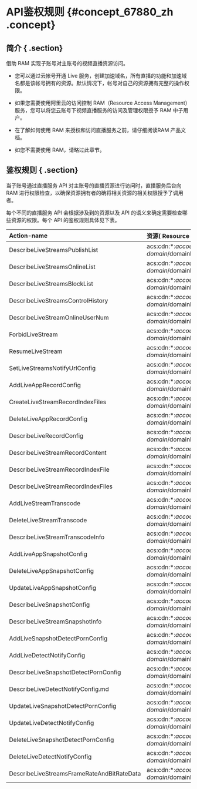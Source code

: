 # API鉴权规则 {#concept_67880_zh .concept}

## 简介 { .section}

借助 RAM 实现子账号对主账号的视频直播资源访问。

-   您可以通过云帐号开通 Live 服务，创建加速域名，所有直播的功能和加速域名都是该帐号拥有的资源。默认情况下，帐号对自己的资源拥有完整的操作权限。

-   如果您需要使用阿里云的访问控制 RAM（Resource Access Management）服务，您可以将您云账号下视频直播服务的访问及管理权限授予 RAM 中子用户。

-   在了解如何使用 RAM 来授权和访问直播服务之前，请仔细阅读RAM 产品文档。

-   如您不需要使用 RAM，请略过此章节。


## 鉴权规则 { .section}

当子账号通过直播服务 API 对主账号的直播资源进行访问时，直播服务后台向 RAM 进行权限检查，以确保资源拥有者的确将相关资源的相关权限授予了调用者。

每个不同的直播服务 API 会根据涉及到的资源以及 API 的语义来确定需要检查哪些资源的权限。每个 API 的鉴权规则具体见下表。

|Action-name|资源\( Resource \)|
|:----------|:---------------|
|DescribeLiveStreamsPublishList|acs:cdn:\*:$accountid:domain/$domainName|
|DescribeLiveStreamsOnlineList|acs:cdn:\*:$accountid:domain/$domainName|
|DescribeLiveStreamsBlockList|acs:cdn:\*:$accountid:domain/$domainName|
|DescribeLiveStreamsControlHistory|acs:cdn:\*:$accountid:domain/$domainName|
|DescribeLiveStreamOnlineUserNum|acs:cdn:\*:$accountid:domain/$domainName|
|ForbidLiveStream|acs:cdn:\*:$accountid:domain/$domainName|
|ResumeLiveStream|acs:cdn:\*:$accountid:domain/$domainName|
|SetLiveStreamsNotifyUrlConfig|acs:cdn:\*:$accountid:domain/$domainName|
|AddLiveAppRecordConfig|acs:cdn:\*:$accountid:domain/$domainName|
|CreateLiveStreamRecordIndexFiles|acs:cdn:\*:$accountid:domain/$domainName|
|DeleteLiveAppRecordConfig|acs:cdn:\*:$accountid:domain/$domainName|
|DescribeLiveRecordConfig|acs:cdn:\*:$accountid:domain/$domainName|
|DescribeLiveStreamRecordContent|acs:cdn:\*:$accountid:domain/$domainName|
|DescribeLiveStreamRecordIndexFile|acs:cdn:\*:$accountid:domain/$domainName|
|DescribeLiveStreamRecordIndexFiles|acs:cdn:\*:$accountid:domain/$domainName|
|AddLiveStreamTranscode|acs:cdn:\*:$accountid:domain/$domainName|
|DeleteLiveStreamTranscode|acs:cdn:\*:$accountid:domain/$domainName|
|DescribeLiveStreamTranscodeInfo|acs:cdn:\*:$accountid:domain/$domainName|
|AddLiveAppSnapshotConfig|acs:cdn:\*:$accountid:domain/$domainName|
|DeleteLiveAppSnapshotConfig|acs:cdn:\*:$accountid:domain/$domainName|
|UpdateLiveAppSnapshotConfig|acs:cdn:\*:$accountid:domain/$domainName|
|DescribeLiveSnapshotConfig|acs:cdn:\*:$accountid:domain/$domainName|
|DescribeLiveStreamSnapshotInfo|acs:cdn:\*:$accountid:domain/$domainName|
|AddLiveSnapshotDetectPornConfig|acs:cdn:\*:$accountid:domain/$domainName|
|AddLiveDetectNotifyConfig|acs:cdn:\*:$accountid:domain/$domainName|
|DescribeLiveSnapshotDetectPornConfig|acs:cdn:\*:$accountid:domain/$domainName|
|DescribeLiveDetectNotifyConfig.md|acs:cdn:\*:$accountid:domain/$domainName|
|UpdateLiveSnapshotDetectPornConfig|acs:cdn:\*:$accountid:domain/$domainName|
|UpdateLiveDetectNotifyConfig|acs:cdn:\*:$accountid:domain/$domainName|
|DeleteLiveSnapshotDetectPornConfig|acs:cdn:\*:$accountid:domain/$domainName|
|DeleteLiveDetectNotifyConfig|acs:cdn:\*:$accountid:domain/$domainName|
|DescribeLiveStreamsFrameRateAndBitRateData|acs:cdn:\*:$accountid:domain/$domainName|

